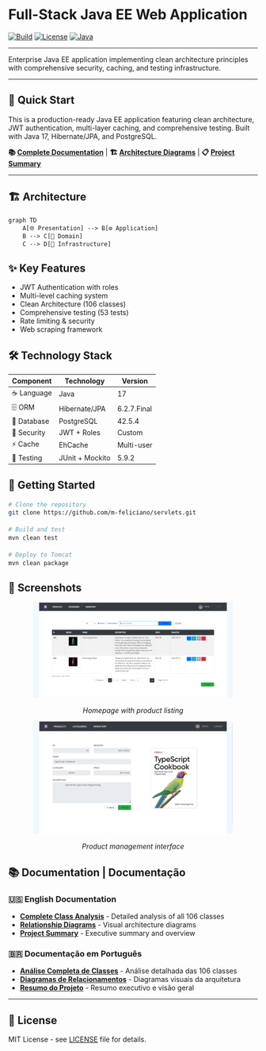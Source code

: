 # Full-Stack Java EE Web Application

[![Build](https://img.shields.io/badge/build-passing-brightgreen)](https://github.com/m-feliciano/servlets)
[![License](https://img.shields.io/badge/license-MIT-blue.svg)](https://opensource.org/license/mit)
[![Java](https://img.shields.io/badge/java-17-blue)](https://adoptopenjdk.net/)

---

Enterprise Java EE application implementing clean architecture principles with comprehensive security, caching, and testing infrastructure.

---

## 🚀 Quick Start

This is a production-ready Java EE application featuring clean architecture, JWT authentication, multi-layer caching, and comprehensive testing. Built with Java 17, Hibernate/JPA, and PostgreSQL.

**📚 [Complete Documentation](docs/en/)** | **🏗️ [Architecture Diagrams](docs/en/RELATIONSHIP_DIAGRAMS.md)** | **📋 [Project Summary](docs/en/PROJECT_SUMMARY.md)**

---

## 🏗️ Architecture

```mermaid
graph TD
    A[🌐 Presentation] --> B[⚙️ Application]
    B --> C[🎯 Domain]
    C --> D[🔧 Infrastructure]
```

## ✨ Key Features

- JWT Authentication with roles
- Multi-level caching system  
- Clean Architecture (106 classes)
- Comprehensive testing (53 tests)
- Rate limiting & security
- Web scraping framework

## 🛠️ Technology Stack

| Component | Technology | Version |
|-----------|------------|---------|
| ☕ Language | Java | 17 |
| 🗄️ ORM | Hibernate/JPA | 6.2.7.Final |
| 🐘 Database | PostgreSQL | 42.5.4 |
| 🔐 Security | JWT + Roles | Custom |
| ⚡ Cache | EhCache | Multi-user |
| 🧪 Testing | JUnit + Mockito | 5.9.2 |

## 🚀 Getting Started

```bash
# Clone the repository
git clone https://github.com/m-feliciano/servlets.git

# Build and test
mvn clean test

# Deploy to Tomcat
mvn clean package
```

## 📖 Screenshots

<div align="center">
  <img src="images/homepage.png" alt="Application Homepage" width="80%">
  <p><em>Homepage with product listing</em></p>

  <img src="images/product-list.png" alt="Product Management" width="80%">
  <p><em>Product management interface</em></p>
</div>

## 📚 Documentation | Documentação

### 🇺🇸 English Documentation
- **[Complete Class Analysis](docs/en/COMPLETE_CLASS_ANALYSIS.md)** - Detailed analysis of all 106 classes
- **[Relationship Diagrams](docs/en/RELATIONSHIP_DIAGRAMS.md)** - Visual architecture diagrams  
- **[Project Summary](docs/en/PROJECT_SUMMARY.md)** - Executive summary and overview

### 🇧🇷 Documentação em Português  
- **[Análise Completa de Classes](docs/pt-BR/ANALISE_COMPLETA_CLASSES.md)** - Análise detalhada das 106 classes
- **[Diagramas de Relacionamentos](docs/pt-BR/DIAGRAMAS_RELACIONAMENTOS.md)** - Diagramas visuais da arquitetura
- **[Resumo do Projeto](docs/pt-BR/RESUMO_PROJETO.md)** - Resumo executivo e visão geral

---

## 📄 License

MIT License - see [LICENSE](LICENSE) file for details.